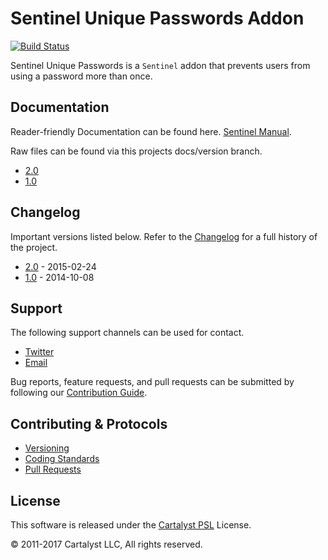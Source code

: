 # Sentinel Unique Passwords Addon

[![Build Status](https://travis-ci.com/cartalyst/sentinel-unique-passwords.svg?token=98Zt8zYdwyheTKqziswS&branch=master)](https://travis-ci.com/cartalyst/sentinel-unique-passwords)

Sentinel Unique Passwords is a `Sentinel` addon that prevents users from using a password more than once.

## Documentation

Reader-friendly Documentation can be found here. [Sentinel Manual](https://cartalyst.com/manual/sentinel-unique-passwords).

Raw files can be found via this projects docs/version branch.

- [2.0](https://github.com/cartalyst/sentinel-unique-passwords/tree/docs/2.0)
- [1.0](https://github.com/cartalyst/sentinel-unique-passwords/tree/docs/1.0)

## Changelog

Important versions listed below. Refer to the [Changelog](CHANGELOG.md) for a full history of the project.

- [2.0](CHANGELOG.md) - 2015-02-24
- [1.0](CHANGELOG.md) - 2014-10-08

## Support

The following support channels can be used for contact.

- [Twitter](https://twitter.com/@cartalyst)
- [Email](mailto:help@cartalyst.com)

Bug reports, feature requests, and pull requests can be submitted by following our [Contribution Guide](CONTRIBUTING.md).

## Contributing & Protocols

- [Versioning](CONTRIBUTING.md#versioning)
- [Coding Standards](CONTRIBUTING.md#coding-standards)
- [Pull Requests](CONTRIBUTING.md#pull-requests)

## License

This software is released under the [Cartalyst PSL](LICENSE) License.

© 2011-2017 Cartalyst LLC, All rights reserved.
